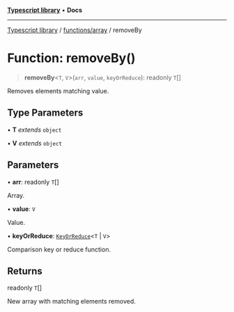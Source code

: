 [**Typescript library**](../../../index.md) • **Docs**

***

[Typescript library](../../../modules.md) / [functions/array](../index.md) / removeBy

# Function: removeBy()

> **removeBy**\<`T`, `V`\>(`arr`, `value`, `keyOrReduce`): readonly `T`[]

Removes elements matching value.

## Type Parameters

• **T** *extends* `object`

• **V** *extends* `object`

## Parameters

• **arr**: readonly `T`[]

Array.

• **value**: `V`

Value.

• **keyOrReduce**: [`KeyOrReduce`](../type-aliases/KeyOrReduce.md)\<`T` \| `V`\>

Comparison key or reduce function.

## Returns

readonly `T`[]

New array with matching elements removed.
